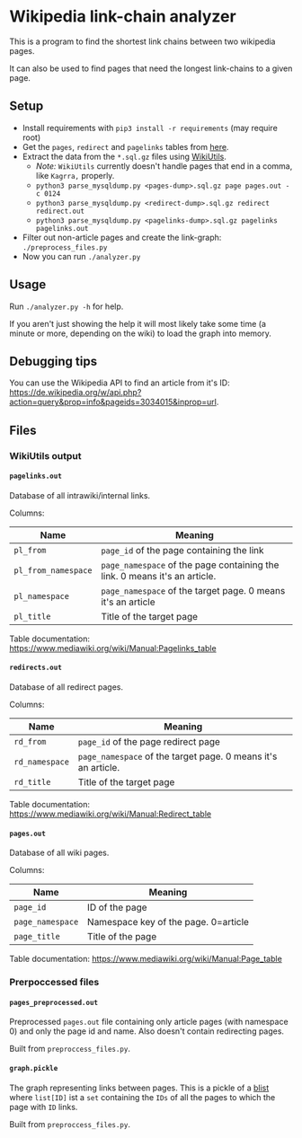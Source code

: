 # Wikipedia link-chain analyzer
This is a program to find the shortest link chains between two wikipedia pages.

It can also be used to find pages that need the longest link-chains to a given page.

## Setup
- Install requirements with `pip3 install -r requirements` (may require root)
- Get the `pages`, `redirect` and `pagelinks` tables from [here](https://dumps.wikimedia.org/).
- Extract the data from the `*.sql.gz` files using [WikiUtils](https://github.com/napsternxg/WikiUtils/).
  - *Note:* `WikiUtils` currently doesn't handle pages that end in a comma, like `Kagrra,` properly.
  - `python3 parse_mysqldump.py <pages-dump>.sql.gz page pages.out -c 0124`
  - `python3 parse_mysqldump.py <redirect-dump>.sql.gz redirect redirect.out`
  - `python3 parse_mysqldump.py <pagelinks-dump>.sql.gz pagelinks pagelinks.out`
- Filter out non-article pages and create the link-graph: `./preprocess_files.py`
- Now you can run `./analyzer.py`

## Usage
Run `./analyzer.py -h` for help.

If you aren't just showing the help it will most likely take some time (a minute or more, depending on the wiki)
to load the graph into memory.

## Debugging tips
You can use the Wikipedia API to find an article from it's ID: <https://de.wikipedia.org/w/api.php?action=query&prop=info&pageids=3034015&inprop=url>.

## Files
### WikiUtils output
#### `pagelinks.out`
Database of all intrawiki/internal links.

Columns:

| Name               | Meaning                                                                      |
|--------------------|------------------------------------------------------------------------------|
|`pl_from`           | `page_id` of the page containing the link                                    |
|`pl_from_namespace` | `page_namespace` of the page containing the link. 0 means it's an article.   |
|`pl_namespace`      | `page_namespace` of the target page. 0 means it's an article                 |
|`pl_title`          | Title of the target page                                                     |

Table documentation: <https://www.mediawiki.org/wiki/Manual:Pagelinks_table>

#### `redirects.out`
Database of all redirect pages.

Columns:

| Name               | Meaning                                                          |
|--------------------|------------------------------------------------------------------|
|`rd_from`           | `page_id` of the page redirect page                              |
|`rd_namespace`      | `page_namespace` of the target page. 0 means it's an article.    |
|`rd_title`          | Title of the target page                                         |

Table documentation: <https://www.mediawiki.org/wiki/Manual:Redirect_table>

#### `pages.out`
Database of all wiki pages.

Columns:

| Name               | Meaning                                          |
|--------------------|--------------------------------------------------|
|`page_id`           | ID of the page                                   |
|`page_namespace`    | Namespace key of the page. 0=article             |
|`page_title`        | Title of the page                                |

Table documentation: <https://www.mediawiki.org/wiki/Manual:Page_table>

### Prerpoccessed files
#### `pages_preprocessed.out`
Preprocessed `pages.out` file containing only article pages (with namespace 0) and only
the page id and name. Also doesn't contain redirecting pages.

Built from `preproccess_files.py`.

#### `graph.pickle`
The graph representing links between pages. This is a pickle of a [blist](https://pypi.org/project/blist/)
where `list[ID]` ist a `set` containing the `IDs` of all the pages to which the page with `ID` links.

Built from `preproccess_files.py`.

